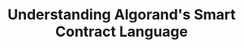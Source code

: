 ---
title: "Understanding Algorand&#39;s Smart Contract Language"
description: "Ths video goes through the concept of Algorand&#39;s Smart Contract, the type of smart contracts, its Runtime Architecture and the Language that it uses. For Developers interested in Algorand technologies By the end of this module, you will understand how smart contracts work and how you can use smart contracts"
type: "course"
category: "EnCode Club,Smart Contract"
difficulty: "Intermediate"
summary: "Understand the concepts and the many types of Algorand Smart Contract"
file_path: ""
image: "https://assets-global.website-files.com/5e39e095596498a8b9624af1/5ffca6e3e0d8ad9231cc2af6_Portfolio-course---final.png"
link: "https://medium.com/encode-club/algorand-educate-understanding-algorands-smart-contract-language-video-slides-46fb89abf911"
status: "open"
---
